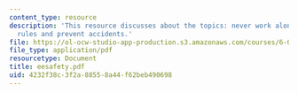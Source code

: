 ```yaml
---
content_type: resource
description: 'This resource discusses about the topics: never work alone, voltage
  rules and prevent accidents.'
file: https://ol-ocw-studio-app-production.s3.amazonaws.com/courses/6-002-circuits-and-electronics-spring-2007/4232f38c3f2a88558a44f62beb490698_eesafety.pdf
file_type: application/pdf
resourcetype: Document
title: eesafety.pdf
uid: 4232f38c-3f2a-8855-8a44-f62beb490698
---
```


